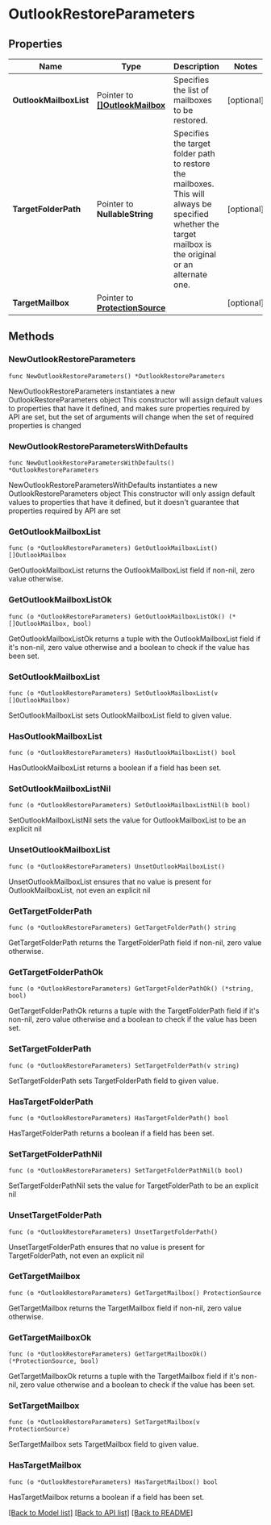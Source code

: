 # OutlookRestoreParameters

## Properties

Name | Type | Description | Notes
------------ | ------------- | ------------- | -------------
**OutlookMailboxList** | Pointer to [**[]OutlookMailbox**](OutlookMailbox.md) | Specifies the list of mailboxes to be restored. | [optional] 
**TargetFolderPath** | Pointer to **NullableString** | Specifies the target folder path to restore the mailboxes. This will always be specified whether the target mailbox is the original or an alternate one. | [optional] 
**TargetMailbox** | Pointer to [**ProtectionSource**](ProtectionSource.md) |  | [optional] 

## Methods

### NewOutlookRestoreParameters

`func NewOutlookRestoreParameters() *OutlookRestoreParameters`

NewOutlookRestoreParameters instantiates a new OutlookRestoreParameters object
This constructor will assign default values to properties that have it defined,
and makes sure properties required by API are set, but the set of arguments
will change when the set of required properties is changed

### NewOutlookRestoreParametersWithDefaults

`func NewOutlookRestoreParametersWithDefaults() *OutlookRestoreParameters`

NewOutlookRestoreParametersWithDefaults instantiates a new OutlookRestoreParameters object
This constructor will only assign default values to properties that have it defined,
but it doesn't guarantee that properties required by API are set

### GetOutlookMailboxList

`func (o *OutlookRestoreParameters) GetOutlookMailboxList() []OutlookMailbox`

GetOutlookMailboxList returns the OutlookMailboxList field if non-nil, zero value otherwise.

### GetOutlookMailboxListOk

`func (o *OutlookRestoreParameters) GetOutlookMailboxListOk() (*[]OutlookMailbox, bool)`

GetOutlookMailboxListOk returns a tuple with the OutlookMailboxList field if it's non-nil, zero value otherwise
and a boolean to check if the value has been set.

### SetOutlookMailboxList

`func (o *OutlookRestoreParameters) SetOutlookMailboxList(v []OutlookMailbox)`

SetOutlookMailboxList sets OutlookMailboxList field to given value.

### HasOutlookMailboxList

`func (o *OutlookRestoreParameters) HasOutlookMailboxList() bool`

HasOutlookMailboxList returns a boolean if a field has been set.

### SetOutlookMailboxListNil

`func (o *OutlookRestoreParameters) SetOutlookMailboxListNil(b bool)`

 SetOutlookMailboxListNil sets the value for OutlookMailboxList to be an explicit nil

### UnsetOutlookMailboxList
`func (o *OutlookRestoreParameters) UnsetOutlookMailboxList()`

UnsetOutlookMailboxList ensures that no value is present for OutlookMailboxList, not even an explicit nil
### GetTargetFolderPath

`func (o *OutlookRestoreParameters) GetTargetFolderPath() string`

GetTargetFolderPath returns the TargetFolderPath field if non-nil, zero value otherwise.

### GetTargetFolderPathOk

`func (o *OutlookRestoreParameters) GetTargetFolderPathOk() (*string, bool)`

GetTargetFolderPathOk returns a tuple with the TargetFolderPath field if it's non-nil, zero value otherwise
and a boolean to check if the value has been set.

### SetTargetFolderPath

`func (o *OutlookRestoreParameters) SetTargetFolderPath(v string)`

SetTargetFolderPath sets TargetFolderPath field to given value.

### HasTargetFolderPath

`func (o *OutlookRestoreParameters) HasTargetFolderPath() bool`

HasTargetFolderPath returns a boolean if a field has been set.

### SetTargetFolderPathNil

`func (o *OutlookRestoreParameters) SetTargetFolderPathNil(b bool)`

 SetTargetFolderPathNil sets the value for TargetFolderPath to be an explicit nil

### UnsetTargetFolderPath
`func (o *OutlookRestoreParameters) UnsetTargetFolderPath()`

UnsetTargetFolderPath ensures that no value is present for TargetFolderPath, not even an explicit nil
### GetTargetMailbox

`func (o *OutlookRestoreParameters) GetTargetMailbox() ProtectionSource`

GetTargetMailbox returns the TargetMailbox field if non-nil, zero value otherwise.

### GetTargetMailboxOk

`func (o *OutlookRestoreParameters) GetTargetMailboxOk() (*ProtectionSource, bool)`

GetTargetMailboxOk returns a tuple with the TargetMailbox field if it's non-nil, zero value otherwise
and a boolean to check if the value has been set.

### SetTargetMailbox

`func (o *OutlookRestoreParameters) SetTargetMailbox(v ProtectionSource)`

SetTargetMailbox sets TargetMailbox field to given value.

### HasTargetMailbox

`func (o *OutlookRestoreParameters) HasTargetMailbox() bool`

HasTargetMailbox returns a boolean if a field has been set.


[[Back to Model list]](../README.md#documentation-for-models) [[Back to API list]](../README.md#documentation-for-api-endpoints) [[Back to README]](../README.md)


